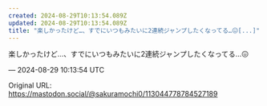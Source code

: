 ```yaml
---
created: 2024-08-29T10:13:54.089Z
updated: 2024-08-29T10:13:54.089Z
title: "楽しかったけど…、すでにいつもみたいに2連続ジャンプしたくなってる…😖[...]"
---
```


<p>楽しかったけど…、すでにいつもみたいに2連続ジャンプしたくなってる…😖</p>

&mdash; 2024-08-29 10:13:54 UTC

Original URL: https://mastodon.social/@sakuramochi0/113044778784527189
